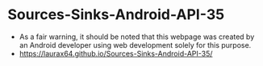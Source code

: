 # Sources-Sinks-Android-API-35
* As a fair warning, it should be noted that this webpage was created by an Android developer using web development solely for this purpose.
* https://laurax64.github.io/Sources-Sinks-Android-API-35/
